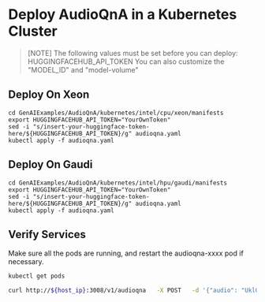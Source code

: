 # Deploy AudioQnA in a Kubernetes Cluster

> [NOTE]
> The following values must be set before you can deploy:
> HUGGINGFACEHUB_API_TOKEN
> You can also customize the "MODEL_ID" and "model-volume"

## Deploy On Xeon
```
cd GenAIExamples/AudioQnA/kubernetes/intel/cpu/xeon/manifests
export HUGGINGFACEHUB_API_TOKEN="YourOwnToken"
sed -i "s/insert-your-huggingface-token-here/${HUGGINGFACEHUB_API_TOKEN}/g" audioqna.yaml
kubectl apply -f audioqna.yaml
```
## Deploy On Gaudi
```
cd GenAIExamples/AudioQnA/kubernetes/intel/hpu/gaudi/manifests
export HUGGINGFACEHUB_API_TOKEN="YourOwnToken"
sed -i "s/insert-your-huggingface-token-here/${HUGGINGFACEHUB_API_TOKEN}/g" audioqna.yaml
kubectl apply -f audioqna.yaml
```


## Verify Services

Make sure all the pods are running, and restart the audioqna-xxxx pod if necessary.

```bash
kubectl get pods

curl http://${host_ip}:3008/v1/audioqna   -X POST   -d '{"audio": "UklGRigAAABXQVZFZm10IBIAAAABAAEARKwAAIhYAQACABAAAABkYXRhAgAAAAEA", "max_tokens":64}'   -H 'Content-Type: application/json'
```
